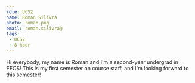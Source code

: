 ```yaml
---
role: UCS2
name: Roman Silivra
photo: roman.png
email: roman.silivra@
tags:
 - UCS2
 - 8 hour
---
```

Hi everybody, my name is Roman and I'm a second-year undergrad in EECS! This is my first semester on course staff, and I'm looking forward to this semester!
